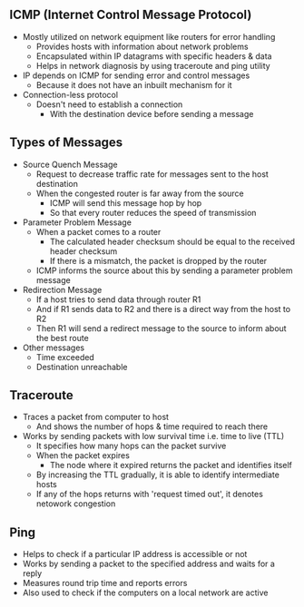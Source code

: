 ## ICMP (Internet Control Message Protocol)
- Mostly utilized on network equipment like routers for error handling
  - Provides hosts with information about network problems
  - Encapsulated within IP datagrams with specific headers & data
  - Helps in network diagnosis by using traceroute and ping utility
- IP depends on ICMP for sending error and control messages
  - Because it does not have an inbuilt mechanism for it
- Connection-less protocol
  - Doesn't need to establish a connection
    - With the destination device before sending a message


## Types of Messages
- Source Quench Message
  - Request to decrease traffic rate for messages sent to the host destination
  - When the congested router is far away from the source
    - ICMP will send this message hop by hop
    - So that every router reduces the speed of transmission
- Parameter Problem Message
  - When a packet comes to a router
    - The calculated header checksum should be equal to the received header checksum
    - If there is a mismatch, the packet is dropped by the router
  - ICMP informs the source about this by sending a parameter problem message
- Redirection Message
  - If a host tries to send data through router R1
  - And if R1 sends data to R2 and there is a direct way from the host to R2
  - Then R1 will send a redirect message to the source to inform about the best route
- Other messages
  - Time exceeded
  - Destination unreachable

## Traceroute
- Traces a packet from computer to host
  - And shows the number of hops & time required to reach there
- Works by sending packets with low survival time i.e. time to live (TTL)
  - It specifies how many hops can the packet survive
  - When the packet expires
    - The node where it expired returns the packet and identifies itself
  - By increasing the TTL gradually, it is able to identify intermediate hosts
  - If any of the hops returns with 'request timed out', it denotes netowork congestion

## Ping
- Helps to check if a particular IP address is accessible or not
- Works by sending a packet to the specified address and waits for a reply
- Measures round trip time and reports errors
- Also used to check if the computers on a local network are active
